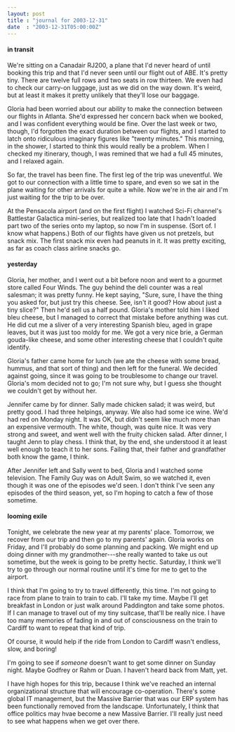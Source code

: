 ```yaml
---
layout: post
title : "journal for 2003-12-31"
date  : "2003-12-31T05:00:00Z"
---
```

<h4>in transit</h4>We're sitting on a Canadair RJ200, a plane that I'd never heard of until booking this trip and that I'd never seen until our flight out of ABE.  It's pretty tiny.  There are twelve full rows and two seats in row thirteen.  We even had to check our carry-on luggage, just as we did on the way down.  It's weird, but at least it makes it pretty unlikely that they'll lose our baggage.

Gloria had been worried about our ability to make the connection between our flights in Atlanta.  She'd expressed her concern back when we booked, and I was confident everything would be fine.  Over the last week or two, though, I'd forgotten the exact duration between our flights, and I started to latch onto ridiculous imaginary figures like "twenty minutes."  This morning, in the shower, I started to think this would really be a problem.  When I checked my itinerary, though, I was remined that we had a full 45 minutes, and I relaxed again.

So far, the travel has been fine.  The first leg of the trip was uneventful. We got to our connection with a little time to spare, and even so we sat in the plane waiting for other arrivals for quite a while.  Now we're in the air and I'm just waiting for the trip to be over.

At the Pensacola airport (and on the first flight) I watched Sci-Fi channel's Battlestar Galactica mini-series, but realized too late that I hadn't loaded part two of the series onto my laptop, so now I'm in suspense.  (Sort of.  I know what happens.)  Both of our flights have given us not pretzels, but snack mix.  The first snack mix even had peanuts in it.  It was pretty exciting, as far as coach class airline snacks go.<h4>yesterday</h4>Gloria, her mother, and I went out a bit before noon and went to a gourmet store called Four Winds.  The guy behind the deli counter was a real salesman; it was pretty funny.  He kept saying, "Sure, sure, I have the thing you asked for, but just try this cheese.  See, isn't it good?  How about just a tiny slice?"  Then he'd sell us a half pound.  Gloria's mother told him I liked bleu cheese, but I managed to correct that mistake before anything was cut.  He did cut me a sliver of a very interesting Spanish bleu, aged in grape leaves, but it was just too moldy for me.  We got a very nice brie, a German gouda-like cheese, and some other interesting cheese that I couldn't quite identify.

Gloria's father came home for lunch (we ate the cheese with some bread, hummus, and that sort of thing) and then left for the funeral.  We decided against going, since it was going to be troublesome to change our travel.  Gloria's mom decided not to go; I'm not sure why, but I guess she thought we couldn't get by without her.

Jennifer came by for dinner.  Sally made chicken salad; it was weird, but pretty good.  I had three helpings, anyway.  We also had some ice wine.  We'd had red on Monday night.  It was OK, but didn't seem like much more than an expensive vermouth.  The white, though, was quite nice.  It was very strong and sweet, and went well with the fruity chicken salad.  After dinner, I taught Jenn to play chess.  I think that, by the end, she understood it at least well enough to teach it to her sons.  Failing that, their father and grandfather both know the game, I think.

After Jennifer left and Sally went to bed, Gloria and I watched some television.  The Family Guy was on Adult Swim, so we watched it, even though it was one of the episodes we'd seen.  I don't think I've seen any episodes of the third season, yet, so I'm hoping to catch a few of those sometime.<h4>looming exile</h4>Tonight, we celebrate the new year at my parents' place.  Tomorrow, we recover from our trip and then go to my parents' again.  Gloria works on Friday, and I'll probably do some planning and packing.  We might end up doing dinner with my grandmother---she really wanted to take us out sometime, but the week is going to be pretty hectic.  Saturday, I think we'll try to go through our normal routine until it's time for me to get to the airport.

I think that I'm going to try to travel differently, this time.  I'm not going to race from plane to train to train to cab.  I'll take my time.  Maybe I'll get breakfast in London or just walk around Paddington and take some photos. If I can manage to travel out of my tiny suitcase, that'll be really nice.  I have too many memories of fading in and out of consciousness on the train to Cardiff to want to repeat that kind of trip.

Of course, it would help if the ride from London to Cardiff wasn't endless, slow, and boring!

I'm going to see if <em>someone</em> doesn't want to get some dinner on Sunday night.  Maybe Godfrey or Rahm or Duan.  I haven't heard back from Matt, yet.

I have high hopes for this trip, because I think we've reached an internal organizational structure that will encourage co-operation.  There's some global IT management, but the Massive Barrier that was our ERP system has been functionally removed from the landscape.  Unfortunately, I think that office politics may hvae become a new Massive Barrier.  I'll really just need to see what happens when we get over there.

